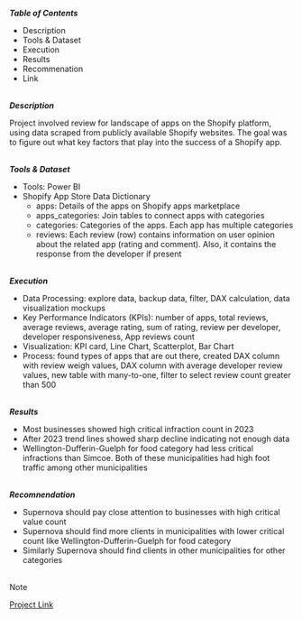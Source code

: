 
***Table of Contents***<br>

* Description
* Tools & Dataset
* Execution
* Results
* Recommenation
* Link  

\
***Description***<br>

Project involved review for landscape of apps on the Shopify platform, using data scraped from publicly available Shopify websites. The goal was to figure out what key factors that play into the success of a Shopify app.   

\
***Tools & Dataset***<br>

* Tools: Power BI
* Shopify App Store Data Dictionary
  * apps: Details of the apps on Shopify apps marketplace
  * apps_categories: Join tables to connect apps with categories
  * categories: Categories of the apps. Each app has multiple categories
  * reviews: Each review (row) contains information on user opinion about the related app (rating and comment). Also, it contains the response from the developer if present 
 

\
***Execution***<br>

* Data Processing: explore data, backup data, filter, DAX calculation, data visualization mockups
* Key Performance Indicators (KPIs): number of apps, total reviews, average reviews, average rating, sum of rating, review per developer, developer responsiveness, App reviews count
* Visualization: KPI card, Line Chart, Scatterplot, Bar Chart
* Process: found types of apps that are out there, created DAX column with review weigh values, DAX column with average developer review values, new table with many-to-one, filter to
  select review count greater than 500

\
***Results***<br>

* Most businesses showed high critical infraction count in 2023
* After 2023 trend lines showed sharp decline indicating not enough data
* Wellington-Dufferin-Guelph for food category had less critical infractions than Simcoe. Both of these municipalities had high foot traffic among other municipalities

\
***Recomnendation***<br>
* Supernova should pay close attention to businesses with high critical value count
* Supernova should find more clients in municipalities with lower critical count like Wellington-Dufferin-Guelph for food category
* Similarly Supernova should find clients in other municipalities for other categories<br><br>



> [!Note]
> [Project Link](https://app.powerbi.com/links/9krEHbu_8-?ctid=ce93940e-3941-4cfe-8621-96d0e849135e&pbi_source=linkShare)
